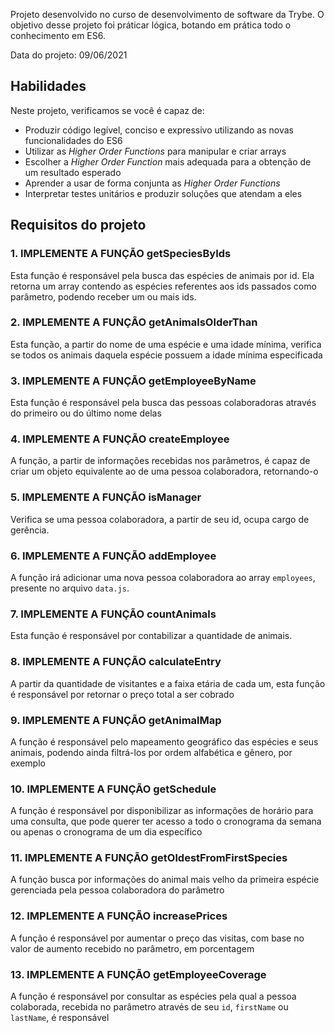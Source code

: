 Projeto desenvolvido no curso de desenvolvimento de software da Trybe. O objetivo desse projeto foi práticar lógica, botando em prática todo o conhecimento em ES6.

Data do projeto: 09/06/2021

## Habilidades

Neste projeto, verificamos se você é capaz de:

- Produzir código legível, conciso e expressivo utilizando as novas funcionalidades do ES6
- Utilizar as _Higher Order Functions_ para manipular e criar arrays
- Escolher a _Higher Order Function_ mais adequada para a obtenção de um resultado esperado
- Aprender a usar de forma conjunta as _Higher Order Functions_
- Interpretar testes unitários e produzir soluções que atendam a eles

## Requisitos do projeto

### 1. IMPLEMENTE A FUNÇÃO getSpeciesByIds

  Esta função é responsável pela busca das espécies de animais por id. Ela retorna um array contendo as espécies referentes aos ids passados como parâmetro, podendo receber um ou mais ids.

### 2. IMPLEMENTE A FUNÇÃO getAnimalsOlderThan

  Esta função, a partir do nome de uma espécie e uma idade mínima, verifica se todos os animais daquela espécie possuem a idade mínima especificada

### 3. IMPLEMENTE A FUNÇÃO getEmployeeByName

   Esta função é responsável pela busca das pessoas colaboradoras através do primeiro ou do último nome delas

### 4. IMPLEMENTE A FUNÇÃO createEmployee

  A função, a partir de informações recebidas nos parâmetros, é capaz de criar um objeto equivalente ao de uma pessoa colaboradora, retornando-o

### 5. IMPLEMENTE A FUNÇÃO isManager

  Verifica se uma pessoa colaboradora, a partir de seu id, ocupa cargo de gerência.

### 6. IMPLEMENTE A FUNÇÃO addEmployee

  A função irá adicionar uma nova pessoa colaboradora ao array `employees`, presente no arquivo `data.js`.
### 7. IMPLEMENTE A FUNÇÃO countAnimals

  Esta função é responsável por contabilizar a quantidade de animais.

### 8. IMPLEMENTE A FUNÇÃO calculateEntry

  A partir da quantidade de visitantes e a faixa etária de cada um, esta função é responsável por retornar o preço total a ser cobrado

### 9. IMPLEMENTE A FUNÇÃO getAnimalMap

  A função é responsável pelo mapeamento geográfico das espécies e seus animais, podendo ainda filtrá-los por ordem alfabética e gênero, por exemplo

### 10. IMPLEMENTE A FUNÇÃO getSchedule

  A função é responsável por disponibilizar as informações de horário para uma consulta, que pode querer ter acesso a todo o cronograma da semana ou apenas o cronograma de um dia específico

### 11. IMPLEMENTE A FUNÇÃO getOldestFromFirstSpecies

  A função busca por informações do animal mais velho da primeira espécie gerenciada pela pessoa colaboradora do parâmetro

### 12. IMPLEMENTE A FUNÇÃO increasePrices

  A função é responsável por aumentar o preço das visitas, com base no valor de aumento recebido no parâmetro, em porcentagem

### 13. IMPLEMENTE A FUNÇÃO getEmployeeCoverage

  A função é responsável por consultar as espécies pela qual a pessoa colaborada, recebida no parâmetro através de seu `id`, `firstName` ou `lastName`, é responsável
